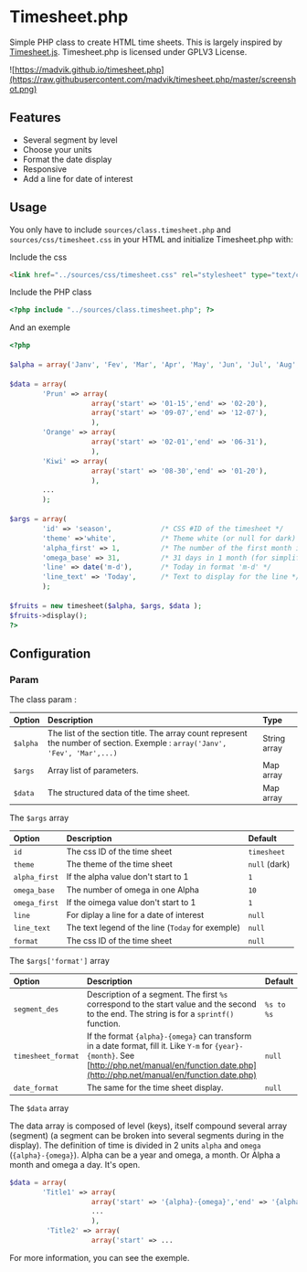 # Timesheet.php

Simple PHP class to create HTML time sheets. This is largely inspired by [Timesheet.js](https://sbstjn.github.io/timesheet.js).
Timesheet.php is licensed under GPLV3 License.

![https://madvik.github.io/timesheet.php](https://raw.githubusercontent.com/madvik/timesheet.php/master/screenshot.png)

## Features

* Several segment by level
* Choose your units
* Format the date display
* Responsive
* Add a line for date of interest
    
## Usage 

You only have to include `sources/class.timesheet.php` and `sources/css/timesheet.css` in your HTML and initialize Timesheet.php with:

Include the css
```HTML
<link href="../sources/css/timesheet.css" rel="stylesheet" type="text/css">
```

Include the PHP class
```PHP
<?php include "../sources/class.timesheet.php"; ?>
```

And an exemple 
```PHP
<?php

$alpha = array('Janv', 'Fev', 'Mar', 'Apr', 'May', 'Jun', 'Jul', 'Aug', 'Sep', 'Oct', 'Nov', 'Dec');

$data = array(
		'Prun' => array(
					array('start' => '01-15','end' => '02-20'),
					array('start' => '09-07','end' => '12-07'),
					),
		'Orange' => array(
					array('start' => '02-01','end' => '06-31'),
					),
		'Kiwi' => array(
					array('start' => '08-30','end' => '01-20'),
					),
        ...
		);

$args = array(
		'id' => 'season',            /* CSS #ID of the timesheet */
		'theme' =>'white',           /* Theme white (or null for dark) */
		'alpha_first' => 1,          /* The number of the first month is one (Janv) */
		'omega_base' => 31,          /* 31 days in 1 month (for simplify) */
		'line' => date('m-d'),       /* Today in format 'm-d' */
		'line_text' => 'Today',      /* Text to display for the line */
		);

$fruits = new timesheet($alpha, $args, $data );
$fruits->display();
?>
```

## Configuration

### Param

The class param :

| Option | Description | Type |
| :----- | :---------- | :------ |
| `$alpha` | The list of the section title. The array count represent the number of section. Exemple : `array('Janv', 'Fev', 'Mar',...)` | String array |
| `$args` | Array list of parameters. | Map array |
| `$data` | The structured data of the time sheet. | Map array |

The `$args` array

| Option | Description | Default |
| :----- | :---------- | :------ |
| `id` | The css ID of the time sheet | `timesheet` |
| `theme` | The theme of the time sheet | `null` (dark) |
| `alpha_first` | If the alpha value don't start to 1 | `1` |
| `omega_base` | The number of omega in one Alpha | `10` |
| `omega_first` | If the oimega value don't start to 1 | `1` |
| `line` | For diplay a line for a date of interest | `null` |
| `line_text` | The text legend of the line (`Today` for exemple) | `null` |
| `format` | The css ID of the time sheet | `null` |

The `$args['format']` array

| Option | Description | Default |
| :----- | :---------- | :------ |
| `segment_des` | Description of a segment. The first `%s` correspond to the start value and the second to the end. The string is for a `sprintf()` function. | `%s to %s` |
| `timesheet_format` | If the format `{alpha}-{omega}` can transform in a date format, fill it. Like `Y-m` for `{year}-{month}`. See [http://php.net/manual/en/function.date.php](http://php.net/manual/en/function.date.php) | `null` |
| `date_format` | The same for the time sheet display. | `null` |

The `$data` array

The data array is composed of level (keys), itself compound several array (segment) (a segment can be broken into several segments during in the display).
The definition of time is divided in 2 units `alpha` and `omega` (`{alpha}-{omega}`).
Alpha can be a year and omega, a month. Or Alpha a month and omega a day. It's open.
```PHP
$data = array(
        'Title1' => array(
                    array('start' => '{alpha}-{omega}','end' => '{alpha}-{omega}'),
                    ...
                    ),
         'Title2' => array(
                    array('start' => ...
```

For more information, you can see the exemple.



